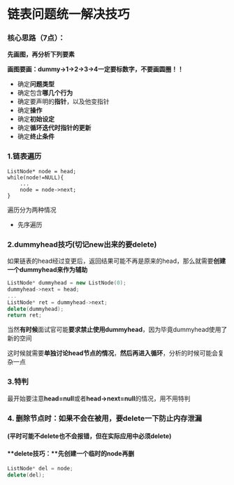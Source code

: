 # 链表问题统一解决技巧

### 核心思路（7点）：

**先画图，再分析下列要素**

**画图要画：dummy-&gt;1-&gt;2-&gt;3-&gt;4一定要标数字，不要画圆圈！！**

* 确定**问题类型**
* 确定包含**哪几个行为**
* 确定要声明的**指针**，以及他变指针
* 确定**操作**
* 确定**初始设定**
* 确定**循环迭代时指针的更新**
* 确定**终止条件**

### 1.链表遍历

```text
ListNode* node = head;
while(node!=NULL){
    ...
    node = node->next;
}
```

遍历分为两种情况

* 先序遍历

### 2.dummyhead技巧\(切记new出来的要delete\)

如果链表的head经过变更后，返回结果可能不再是原来的head，那么就需要**创建一个dummyhead来作为辅助**

```cpp
ListNode* dummyhead = new ListNode(0);
dummyhead->next = head;
...
ListNode* ret = dummyhead->next;
delete(dummyhead);
return ret;
```

当然**有时候**面试官可能**要求禁止使用dummyhead**，因为毕竟dummyhead使用了新的空间

这时候就需要**单独讨论head节点的情况**，**然后再进入循环**，分析的时候可能会复杂一点

### 3.特判

最开始要注意**head=null**或者**head-&gt;next=null**的情况，用不用特判

### 4. 删除节点时：如果不会在被用，要delete一下防止内存泄漏

#### \(平时可能不delete也不会报错，但在实际应用中必须delete\)

#### **delete技巧：**先创建一个临时的node再删

```cpp
ListNode* del = node;
delete(del);
```

